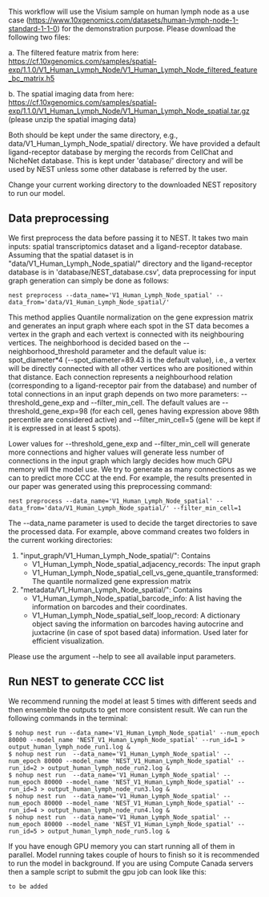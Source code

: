 
This workflow will use the Visium sample on human lymph node as a use case (https://www.10xgenomics.com/datasets/human-lymph-node-1-standard-1-1-0) for the demonstration purpose. Please download the following two files:

a. The filtered feature matrix from here: https://cf.10xgenomics.com/samples/spatial-exp/1.1.0/V1_Human_Lymph_Node/V1_Human_Lymph_Node_filtered_feature_bc_matrix.h5

b. The spatial imaging data from here: https://cf.10xgenomics.com/samples/spatial-exp/1.1.0/V1_Human_Lymph_Node/V1_Human_Lymph_Node_spatial.tar.gz (please unzip the spatial imaging data)

Both should be kept under the same directory, e.g., data/V1_Human_Lymph_Node_spatial/ directory. We have provided a default ligand-receptor database by merging the records from CellChat and NicheNet database. This is kept under 'database/' directory and will be used by NEST unless some other database is referred by the user.   

Change your current working directory to the downloaded NEST repository to run our model.

## Data preprocessing 

We first preprocess the data before passing it to NEST. It takes two main inputs: spatial transcriptomics dataset and a ligand-receptor database. Assuming that the spatial dataset is in "data/V1_Human_Lymph_Node_spatial/" directory and the ligand-receptor database is in 'database/NEST_database.csv', data preprocessing for input graph generation can simply be done as follows:
````
nest preprocess --data_name='V1_Human_Lymph_Node_spatial' --data_from='data/V1_Human_Lymph_Node_spatial/'
````
This method applies Quantile normalization on the gene expression matrix and generates an input graph where each spot in the ST data becomes a vertex in the graph and each vertext is connected with its neighbouring vertices. The neighborhood is decided based on the --neighborhood_threshold parameter and the default value is: spot_diameter*4 (--spot_diameter=89.43 is the default value), i.e., a vertex will be directly connected with all other vertices who are positioned within that distance. Each connection represents a neighbourhood relation (corresponding to a ligand-receptor pair from the database) and number of total connections in an input graph depends on two more parameters:  --threshold_gene_exp and --filter_min_cell. The default values are --threshold_gene_exp=98 (for each cell, genes having expression above 98th percentile are considered active) and --filter_min_cell=5 (gene will be kept if it is expressed in at least 5 spots). 

Lower values for --threshold_gene_exp and --filter_min_cell will generate more connections and higher values will generate less number of connections in the input graph which largly decides how much GPU memory will the model use. We try to generate as many connections as we can to predict more CCC at the end. For example, the results presented in our paper was generated using this preprocessing command:
````
nest preprocess --data_name='V1_Human_Lymph_Node_spatial' --data_from='data/V1_Human_Lymph_Node_spatial/' --filter_min_cell=1
````

The --data_name parameter is used to decide the target directories to save the processed data. For example, above command creates two folders in the current working directories: 
1. "input_graph/V1_Human_Lymph_Node_spatial/": Contains
   - V1_Human_Lymph_Node_spatial_adjacency_records: The input graph
   - V1_Human_Lymph_Node_spatial_cell_vs_gene_quantile_transformed: The quantile normalized gene expression matrix
2. "metadata/V1_Human_Lymph_Node_spatial/": Contains
   - V1_Human_Lymph_Node_spatial_barcode_info: A list having the information on barcodes and their coordinates.
   - V1_Human_Lymph_Node_spatial_self_loop_record: A dictionary object saving the information on barcodes having autocrine and juxtacrine (in case of spot based data) information. Used later for efficient visualization.      
  
Please use the argument --help to see all available input parameters.  

## Run NEST to generate CCC list

We recommend running the model at least 5 times with different seeds and then ensemble the outputs to get more consistent result. We can run the following commands in the terminal: 
````
$ nohup nest run --data_name='V1_Human_Lymph_Node_spatial' --num_epoch 80000 --model_name 'NEST_V1_Human_Lymph_Node_spatial' --run_id=1 > output_human_lymph_node_run1.log &
$ nohup nest run  --data_name='V1_Human_Lymph_Node_spatial' --num_epoch 80000 --model_name 'NEST_V1_Human_Lymph_Node_spatial' --run_id=2 > output_human_lymph_node_run2.log &
$ nohup nest run  --data_name='V1_Human_Lymph_Node_spatial' --num_epoch 80000 --model_name 'NEST_V1_Human_Lymph_Node_spatial' --run_id=3 > output_human_lymph_node_run3.log &
$ nohup nest run  --data_name='V1_Human_Lymph_Node_spatial' --num_epoch 80000 --model_name 'NEST_V1_Human_Lymph_Node_spatial' --run_id=4 > output_human_lymph_node_run4.log &
$ nohup nest run  --data_name='V1_Human_Lymph_Node_spatial' --num_epoch 80000 --model_name 'NEST_V1_Human_Lymph_Node_spatial' --run_id=5 > output_human_lymph_node_run5.log &
````
If you have enough GPU memory you can start running all of them in parallel. Model running takes couple of hours to finish so it is recommended to run the model in background. If you are using Compute Canada servers then a sample script to submit the gpu job can look like this: 
```
to be added
```

